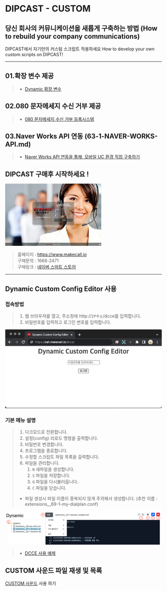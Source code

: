 # DIPCAST - CUSTOM 

## 당신 회사의 커뮤니케이션을 새롭게 구축하는 방법 (How to rebuild your company communications)

DIPCAST에서 자기만의 커스텀 스크립트 적용하세요
How to develop your own custom scripts on DIPCAST!
***

## 01.확장 변수 제공
> * [Dynamic 확장 변수](61-1-VARIABLE.md)

## 02.080 문자메세지 수신 거부 제공
> * [080 문자메세지 수신 거부 등록시스템](62-1-080DND.md)

## 03.Naver Works API 연동 (63-1-NAVER-WORKS-API.md)
> * [Naver Works API 연동을 통해, 모바일 UC 환경 직접 구축하기](63-1-NAVER-WORKS-API.md)

## DIPCAST 구매후 시작하세요 !

<img src="resources/images/login-bg.png" width="309" height="200"/><br>     
> 홈페이지 : https://www.makecall.io     
> 구매문의 : 1668-2471     
> 구매링크 : [네이버 스마트 스토어](https://smartstore.naver.com/olssoo/)     
***

## Dynamic Custom Config Editor 사용
### 접속방법
> 1. 웹 브라우져를 열고, 주소창에 http://```IP주소```/dcce를 입력합니다. 
> 1. 비밀번호를 입력하고 로그인 번호를 입력합니다.
<img src="resources/images/dcce-login.png">

### 기본 메뉴 설명
> 1. 다크모드로 전환합니다.
> 1. 설정(config) 리로드 명령을 출력합니다.
> 1. 비밀번호 변경합니다.
> 1. 프로그램을 종료합니다.
> 1. 수정할 스크립트 파일 목록을 출력합니다.
> 1. 파일을 관리합니다.
>       1. ```N``` 새파일을 생성합니다.
>       1. ```S``` 파일을 저장합니다.
>       1. ```O``` 파일을 다시불러옵니다.
>       1. ```C``` 파일을 닫습니다.
>
> * 파일 생성시 파일 이름이 중복되지 않게 주의해서 생성합니다. (추천 이름 : extensions__69-1-my-dialplan.conf)
<img src="resources/images/dcce-menu.png">

> * [DCCE 사용 예제](EXAMPLE.md)
## CUSTOM 사운드 파일 재생 및 목록
[CUSTOM 사운드](SOUND.md) 사용 하기
